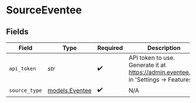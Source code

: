 # SourceEventee


## Fields

| Field                                                                                 | Type                                                                                  | Required                                                                              | Description                                                                           |
| ------------------------------------------------------------------------------------- | ------------------------------------------------------------------------------------- | ------------------------------------------------------------------------------------- | ------------------------------------------------------------------------------------- |
| `api_token`                                                                           | *str*                                                                                 | :heavy_check_mark:                                                                    | API token to use. Generate it at https://admin.eventee.co/ in 'Settings -> Features'. |
| `source_type`                                                                         | [models.Eventee](../models/eventee.md)                                                | :heavy_check_mark:                                                                    | N/A                                                                                   |